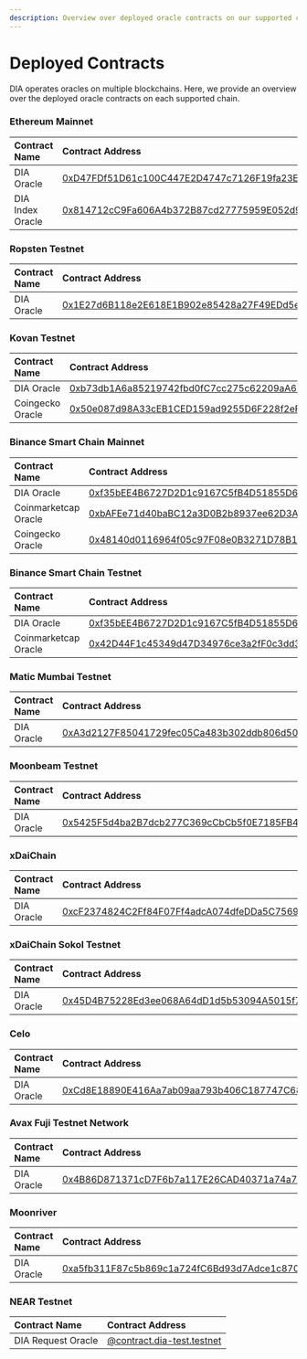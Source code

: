 ```yaml
---
description: Overview over deployed oracle contracts on our supported chains
---
```


# Deployed Contracts

DIA operates oracles on multiple blockchains. Here, we provide an overview over the deployed oracle contracts on each supported chain.

### Ethereum Mainnet

| Contract Name | Contract Address |
| :--- | :--- |
| DIA Oracle | [0xD47FDf51D61c100C447E2D4747c7126F19fa23Ef](https://etherscan.io/address/0xD47FDf51D61c100C447E2D4747c7126F19fa23Ef) |
| DIA Index Oracle | [0x814712cC9Fa606A4b372B87cd27775959E052d9a](https://etherscan.io/address/0x814712cc9fa606a4b372b87cd27775959e052d9a) |

### Ropsten Testnet

| Contract Name | Contract Address |
| :--- | :--- |
| DIA Oracle | [0x1E27d6B118e2E618E1B902e85428a27F49EDd5eC](https://ropsten.etherscan.io/address/0x1e27d6b118e2e618e1b902e85428a27f49edd5ec) |

### Kovan Testnet

| Contract Name | Contract Address |
| :--- | :--- |
| DIA Oracle | [0xb73db1A6a85219742fbd0fC7cc275c62209aA660](https://kovan.etherscan.io/address/0xb73db1A6a85219742fbd0fC7cc275c62209aA660) |
| Coingecko Oracle | [0x50e087d98A33cEB1CED159ad9255D6F228f2eF1C](https://kovan.etherscan.io/address/0x50e087d98a33ceb1ced159ad9255d6f228f2ef1c) |

### Binance Smart Chain Mainnet

| Contract Name | Contract Address |
| :--- | :--- |
| DIA Oracle | [0xf35bEE4B6727D2D1c9167C5fB4D51855D6bB693c](https://bscscan.com/address/0xf35bee4b6727d2d1c9167c5fb4d51855d6bb693c) |
| Coinmarketcap Oracle | [0xbAFEe71d40baBC12a3D0B2b8937ee62D3A070835](https://bscscan.com/address/0xbafee71d40babc12a3d0b2b8937ee62d3a070835) |
| Coingecko Oracle | [0x48140d0116964f05c97F08e0B3271D78B12506d8](https://bscscan.com/address/0x48140d0116964f05c97f08e0b3271d78b12506d8) |

### Binance Smart Chain Testnet

| Contract Name | Contract Address |
| :--- | :--- |
| DIA Oracle | [0xf35bEE4B6727D2D1c9167C5fB4D51855D6bB693c](https://testnet.bscscan.com/address/0xf35bee4b6727d2d1c9167c5fb4d51855d6bb693c) |
| Coinmarketcap Oracle | [0x42D44F1c45349d47D34976ce3a2fF0c3dd3210a8](https://testnet.bscscan.com/address/0x42d44f1c45349d47d34976ce3a2ff0c3dd3210a8) |

### Matic Mumbai Testnet

| Contract Name | Contract Address |
| :--- | :--- |
| DIA Oracle | [0xA3d2127F85041729fec05Ca483b302ddb806d50a](https://explorer-mumbai.maticvigil.com/address/0xA3d2127F85041729fec05Ca483b302ddb806d50a) |

### Moonbeam Testnet

| Contract Name | Contract Address |
| :--- | :--- |
| DIA Oracle | [0x5425F5d4ba2B7dcb277C369cCbCb5f0E7185FB41](https://moonbase-blockscout.testnet.moonbeam.network/address/0x5425F5d4ba2B7dcb277C369cCbCb5f0E7185FB41) |

### xDaiChain

| Contract Name | Contract Address |
| :--- | :--- |
| DIA Oracle | [0xcF2374824C2Ff84F07Ff4adcA074dfeDDa5C7569](https://blockscout.com/poa/xdai/address/0xcF2374824C2Ff84F07Ff4adcA074dfeDDa5C7569) |

### xDaiChain Sokol Testnet

| Contract Name | Contract Address |
| :--- | :--- |
| DIA Oracle | [0x45D4B75228Ed3ee068A64dD1d5b53094A5015f78](https://blockscout.com/poa/sokol/address/0x45D4B75228Ed3ee068A64dD1d5b53094A5015f78) |

### Celo

| Contract Name | Contract Address |
| :--- | :--- |
| DIA Oracle | [0xCd8E18890E416Aa7ab09aa793b406C187747C687](https://explorer.celo.org/address/0xCd8E18890E416Aa7ab09aa793b406C187747C687) |

### Avax Fuji Testnet Network

| Contract Name | Contract Address |
| :--- | :--- |
| DIA Oracle | [0x4B86D871371cD7F6b7a117E26CAD40371a74a7c1](https://cchain.explorer.avax-test.network/address/0x4B86D871371cD7F6b7a117E26CAD40371a74a7c1) |

### Moonriver

| Contract Name | Contract Address |
| :--- | :--- |
| DIA Oracle | [0xa5fb311F87c5b869c1a724fC6Bd93d7Adce1c870](https://blockscout.moonriver.moonbeam.network/address/0xa5fb311F87c5b869c1a724fC6Bd93d7Adce1c870) |

### NEAR Testnet

| Contract Name | Contract Address |
| :--- | :--- |
| DIA Request Oracle | [@contract.dia-test.testnet](https://explorer.testnet.near.org/accounts/contract.dia-test.testnet) |

